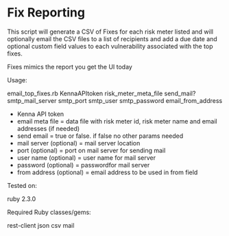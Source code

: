 # Fix Reporting

This script will generate a CSV of Fixes for each risk meter listed and will optionally email the CSV files to a list of recipients and add a due date and optional custom field values to each vulnerability associated with the top fixes. 

Fixes mimics the report you get the UI today

Usage:

email_top_fixes.rb KennaAPItoken risk\_meter\_meta\_file send\_mail? smtp\_mail\_server smtp\_port smtp\_user smtp\_password email\_from\_address

- Kenna API token
- email meta file = data file with risk meter id, risk meter name and email addresses (if needed)
- send email = true or false. if false no other params needed
- mail server (optional) = mail server location
- port (optional) = port on mail server for sending mail
- user name (optional) = user name for mail server
- password (optional) = passwordfor mail server
- from address (optional) = email address to be used in from field

Tested on:

ruby 2.3.0

Required Ruby classes/gems:

rest-client
json
csv
mail
